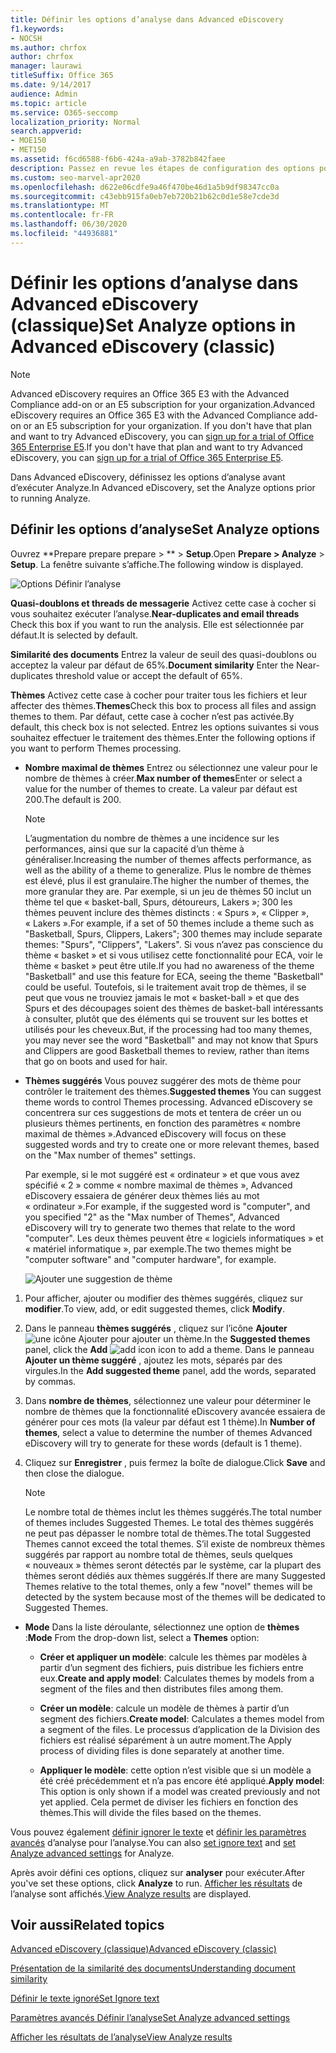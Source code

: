 ```yaml
---
title: Définir les options d’analyse dans Advanced eDiscovery
f1.keywords:
- NOCSH
ms.author: chrfox
author: chrfox
manager: laurawi
titleSuffix: Office 365
ms.date: 9/14/2017
audience: Admin
ms.topic: article
ms.service: O365-seccomp
localization_priority: Normal
search.appverid:
- MOE150
- MET150
ms.assetid: f6cd6588-f6b6-424a-a9ab-3782b842faee
description: Passez en revue les étapes de configuration des options pour le processus d’analyse dans Advanced eDiscovery, y compris les thèmes de quasi-duplication, les threads de messagerie et les thèmes.
ms.custom: seo-marvel-apr2020
ms.openlocfilehash: d622e06cdfe9a46f470be46d1a5b9df98347cc0a
ms.sourcegitcommit: c43ebb915fa0eb7eb720b21b62c0d1e58e7cde3d
ms.translationtype: MT
ms.contentlocale: fr-FR
ms.lasthandoff: 06/30/2020
ms.locfileid: "44936881"
---
```

# <a name="set-analyze-options-in-advanced-ediscovery-classic"></a><span data-ttu-id="b5ad1-103">Définir les options d’analyse dans Advanced eDiscovery (classique)</span><span class="sxs-lookup"><span data-stu-id="b5ad1-103">Set Analyze options in Advanced eDiscovery (classic)</span></span>

> [!NOTE]
> <span data-ttu-id="b5ad1-104">Advanced eDiscovery requires an Office 365 E3 with the Advanced Compliance add-on or an E5 subscription for your organization.</span><span class="sxs-lookup"><span data-stu-id="b5ad1-104">Advanced eDiscovery requires an Office 365 E3 with the Advanced Compliance add-on or an E5 subscription for your organization.</span></span> <span data-ttu-id="b5ad1-105">If you don't have that plan and want to try Advanced eDiscovery, you can [sign up for a trial of Office 365 Enterprise E5](https://go.microsoft.com/fwlink/p/?LinkID=698279).</span><span class="sxs-lookup"><span data-stu-id="b5ad1-105">If you don't have that plan and want to try Advanced eDiscovery, you can [sign up for a trial of Office 365 Enterprise E5](https://go.microsoft.com/fwlink/p/?LinkID=698279).</span></span> 
  
<span data-ttu-id="b5ad1-106">Dans Advanced eDiscovery, définissez les options d’analyse avant d’exécuter Analyze.</span><span class="sxs-lookup"><span data-stu-id="b5ad1-106">In Advanced eDiscovery, set the Analyze options prior to running Analyze.</span></span>
  
## <a name="set-analyze-options"></a><span data-ttu-id="b5ad1-107">Définir les options d’analyse</span><span class="sxs-lookup"><span data-stu-id="b5ad1-107">Set Analyze options</span></span>

<span data-ttu-id="b5ad1-108">Ouvrez \*\*Prepare prepare prepare \> \*\* \> **Setup**.</span><span class="sxs-lookup"><span data-stu-id="b5ad1-108">Open **Prepare \> Analyze** \> **Setup**.</span></span> <span data-ttu-id="b5ad1-109">La fenêtre suivante s’affiche.</span><span class="sxs-lookup"><span data-stu-id="b5ad1-109">The following window is displayed.</span></span>
  
![Options Définir l’analyse](../media/c3ec7a92-8484-4812-b98c-aa3eb740e5b7.png)
  
 <span data-ttu-id="b5ad1-111">**Quasi-doublons et threads de messagerie** Activez cette case à cocher si vous souhaitez exécuter l’analyse.</span><span class="sxs-lookup"><span data-stu-id="b5ad1-111">**Near-duplicates and email threads** Check this box if you want to run the analysis.</span></span> <span data-ttu-id="b5ad1-112">Elle est sélectionnée par défaut.</span><span class="sxs-lookup"><span data-stu-id="b5ad1-112">It is selected by default.</span></span> 
  
 <span data-ttu-id="b5ad1-113">**Similarité des documents** Entrez la valeur de seuil des quasi-doublons ou acceptez la valeur par défaut de 65%.</span><span class="sxs-lookup"><span data-stu-id="b5ad1-113">**Document similarity** Enter the Near-duplicates threshold value or accept the default of 65%.</span></span> 
  
 <span data-ttu-id="b5ad1-114">**Thèmes** Activez cette case à cocher pour traiter tous les fichiers et leur affecter des thèmes.</span><span class="sxs-lookup"><span data-stu-id="b5ad1-114">**Themes**Check this box to process all files and assign themes to them.</span></span> <span data-ttu-id="b5ad1-115">Par défaut, cette case à cocher n’est pas activée.</span><span class="sxs-lookup"><span data-stu-id="b5ad1-115">By default, this check box is not selected.</span></span> <span data-ttu-id="b5ad1-116">Entrez les options suivantes si vous souhaitez effectuer le traitement des thèmes.</span><span class="sxs-lookup"><span data-stu-id="b5ad1-116">Enter the following options if you want to perform Themes processing.</span></span>
  
- <span data-ttu-id="b5ad1-117">**Nombre maximal de thèmes** Entrez ou sélectionnez une valeur pour le nombre de thèmes à créer.</span><span class="sxs-lookup"><span data-stu-id="b5ad1-117">**Max number of themes**Enter or select a value for the number of themes to create.</span></span> <span data-ttu-id="b5ad1-118">La valeur par défaut est 200.</span><span class="sxs-lookup"><span data-stu-id="b5ad1-118">The default is 200.</span></span> 
    
    > [!NOTE]
    > <span data-ttu-id="b5ad1-119">L’augmentation du nombre de thèmes a une incidence sur les performances, ainsi que sur la capacité d’un thème à généraliser.</span><span class="sxs-lookup"><span data-stu-id="b5ad1-119">Increasing the number of themes affects performance, as well as the ability of a theme to generalize.</span></span> <span data-ttu-id="b5ad1-120">Plus le nombre de thèmes est élevé, plus il est granulaire.</span><span class="sxs-lookup"><span data-stu-id="b5ad1-120">The higher the number of themes, the more granular they are.</span></span> <span data-ttu-id="b5ad1-121">Par exemple, si un jeu de thèmes 50 inclut un thème tel que « basket-ball, Spurs, détoureurs, Lakers »; 300 les thèmes peuvent inclure des thèmes distincts : « Spurs », « Clipper », « Lakers ».</span><span class="sxs-lookup"><span data-stu-id="b5ad1-121">For example, if a set of 50 themes include a theme such as "Basketball, Spurs, Clippers, Lakers"; 300 themes may include separate themes: "Spurs", "Clippers", "Lakers".</span></span> <span data-ttu-id="b5ad1-122">Si vous n’avez pas conscience du thème « basket » et si vous utilisez cette fonctionnalité pour ECA, voir le thème « basket » peut être utile.</span><span class="sxs-lookup"><span data-stu-id="b5ad1-122">If you had no awareness of the theme "Basketball" and use this feature for ECA, seeing the theme "Basketball" could be useful.</span></span> <span data-ttu-id="b5ad1-123">Toutefois, si le traitement avait trop de thèmes, il se peut que vous ne trouviez jamais le mot « basket-ball » et que des Spurs et des découpages soient des thèmes de basket-ball intéressants à consulter, plutôt que des éléments qui se trouvent sur les bottes et utilisés pour les cheveux.</span><span class="sxs-lookup"><span data-stu-id="b5ad1-123">But, if the processing had too many themes, you may never see the word "Basketball" and may not know that Spurs and Clippers are good Basketball themes to review, rather than items that go on boots and used for hair.</span></span> 
  
- <span data-ttu-id="b5ad1-124">**Thèmes suggérés** Vous pouvez suggérer des mots de thème pour contrôler le traitement des thèmes.</span><span class="sxs-lookup"><span data-stu-id="b5ad1-124">**Suggested themes** You can suggest theme words to control Themes processing.</span></span> <span data-ttu-id="b5ad1-125">Advanced eDiscovery se concentrera sur ces suggestions de mots et tentera de créer un ou plusieurs thèmes pertinents, en fonction des paramètres « nombre maximal de thèmes ».</span><span class="sxs-lookup"><span data-stu-id="b5ad1-125">Advanced eDiscovery will focus on these suggested words and try to create one or more relevant themes, based on the "Max number of themes" settings.</span></span> 
    
    <span data-ttu-id="b5ad1-126">Par exemple, si le mot suggéré est « ordinateur » et que vous avez spécifié « 2 » comme « nombre maximal de thèmes », Advanced eDiscovery essaiera de générer deux thèmes liés au mot « ordinateur ».</span><span class="sxs-lookup"><span data-stu-id="b5ad1-126">For example, if the suggested word is "computer", and you specified "2" as the "Max number of Themes", Advanced eDiscovery will try to generate two themes that relate to the word "computer".</span></span> <span data-ttu-id="b5ad1-127">Les deux thèmes peuvent être « logiciels informatiques » et « matériel informatique », par exemple.</span><span class="sxs-lookup"><span data-stu-id="b5ad1-127">The two themes might be "computer software" and "computer hardware", for example.</span></span> 
    
    ![Ajouter une suggestion de thème](../media/06e9ffd3-a76c-423b-b450-9e465eb9a02f.png)
  
1. <span data-ttu-id="b5ad1-129">Pour afficher, ajouter ou modifier des thèmes suggérés, cliquez sur **modifier**.</span><span class="sxs-lookup"><span data-stu-id="b5ad1-129">To view, add, or edit suggested themes, click **Modify**.</span></span>
    
2. <span data-ttu-id="b5ad1-130">Dans le panneau **thèmes suggérés** , cliquez sur l’icône **Ajouter** ![ une icône Ajouter ](../media/c2dd8b3a-5a22-412c-a7fa-143f5b2b5612.png) pour ajouter un thème.</span><span class="sxs-lookup"><span data-stu-id="b5ad1-130">In the **Suggested themes** panel, click the **Add** ![add icon](../media/c2dd8b3a-5a22-412c-a7fa-143f5b2b5612.png) icon to add a theme.</span></span> <span data-ttu-id="b5ad1-131">Dans le panneau **Ajouter un thème suggéré** , ajoutez les mots, séparés par des virgules.</span><span class="sxs-lookup"><span data-stu-id="b5ad1-131">In the **Add suggested theme** panel, add the words, separated by commas.</span></span> 
    
3. <span data-ttu-id="b5ad1-132">Dans **nombre de thèmes**, sélectionnez une valeur pour déterminer le nombre de thèmes que la fonctionnalité eDiscovery avancée essaiera de générer pour ces mots (la valeur par défaut est 1 thème).</span><span class="sxs-lookup"><span data-stu-id="b5ad1-132">In **Number of themes**, select a value to determine the number of themes Advanced eDiscovery will try to generate for these words (default is 1 theme).</span></span>
    
4. <span data-ttu-id="b5ad1-133">Cliquez sur **Enregistrer** , puis fermez la boîte de dialogue.</span><span class="sxs-lookup"><span data-stu-id="b5ad1-133">Click **Save** and then close the dialogue.</span></span> 
    
    > [!NOTE]
    > <span data-ttu-id="b5ad1-134">Le nombre total de thèmes inclut les thèmes suggérés.</span><span class="sxs-lookup"><span data-stu-id="b5ad1-134">The total number of themes includes Suggested Themes.</span></span> <span data-ttu-id="b5ad1-135">Le total des thèmes suggérés ne peut pas dépasser le nombre total de thèmes.</span><span class="sxs-lookup"><span data-stu-id="b5ad1-135">The total Suggested Themes cannot exceed the total themes.</span></span> <span data-ttu-id="b5ad1-136">S’il existe de nombreux thèmes suggérés par rapport au nombre total de thèmes, seuls quelques « nouveaux » thèmes seront détectés par le système, car la plupart des thèmes seront dédiés aux thèmes suggérés.</span><span class="sxs-lookup"><span data-stu-id="b5ad1-136">If there are many Suggested Themes relative to the total themes, only a few "novel" themes will be detected by the system because most of the themes will be dedicated to Suggested Themes.</span></span> 
  
- <span data-ttu-id="b5ad1-137">**Mode** Dans la liste déroulante, sélectionnez une option de **thèmes** :</span><span class="sxs-lookup"><span data-stu-id="b5ad1-137">**Mode** From the drop-down list, select a **Themes** option:</span></span> 
    
  - <span data-ttu-id="b5ad1-138">**Créer et appliquer un modèle**: calcule les thèmes par modèles à partir d’un segment des fichiers, puis distribue les fichiers entre eux.</span><span class="sxs-lookup"><span data-stu-id="b5ad1-138">**Create and apply model**: Calculates themes by models from a segment of the files and then distributes files among them.</span></span>
    
  - <span data-ttu-id="b5ad1-139">**Créer un modèle**: calcule un modèle de thèmes à partir d’un segment des fichiers.</span><span class="sxs-lookup"><span data-stu-id="b5ad1-139">**Create model**: Calculates a themes model from a segment of the files.</span></span> <span data-ttu-id="b5ad1-140">Le processus d’application de la Division des fichiers est réalisé séparément à un autre moment.</span><span class="sxs-lookup"><span data-stu-id="b5ad1-140">The Apply process of dividing files is done separately at another time.</span></span>
    
  - <span data-ttu-id="b5ad1-141">**Appliquer le modèle**: cette option n’est visible que si un modèle a été créé précédemment et n’a pas encore été appliqué.</span><span class="sxs-lookup"><span data-stu-id="b5ad1-141">**Apply model**: This option is only shown if a model was created previously and not yet applied.</span></span> <span data-ttu-id="b5ad1-142">Cela permet de diviser les fichiers en fonction des thèmes.</span><span class="sxs-lookup"><span data-stu-id="b5ad1-142">This will divide the files based on the themes.</span></span>
    
<span data-ttu-id="b5ad1-143">Vous pouvez également [définir ignorer le texte](set-ignore-text-in-advanced-ediscovery.md) et [définir les paramètres avancés](set-analyze-advanced-settings-in-advanced-ediscovery.md) d’analyse pour l’analyse.</span><span class="sxs-lookup"><span data-stu-id="b5ad1-143">You can also [set ignore text](set-ignore-text-in-advanced-ediscovery.md) and [set Analyze advanced settings](set-analyze-advanced-settings-in-advanced-ediscovery.md) for Analyze.</span></span> 
  
<span data-ttu-id="b5ad1-144">Après avoir défini ces options, cliquez sur **analyser** pour exécuter.</span><span class="sxs-lookup"><span data-stu-id="b5ad1-144">After you've set these options, click **Analyze** to run.</span></span> <span data-ttu-id="b5ad1-145">[Afficher les résultats](view-analyze-results-in-advanced-ediscovery.md) de l’analyse sont affichés.</span><span class="sxs-lookup"><span data-stu-id="b5ad1-145">[View Analyze results](view-analyze-results-in-advanced-ediscovery.md) are displayed.</span></span> 
  
## <a name="related-topics"></a><span data-ttu-id="b5ad1-146">Voir aussi</span><span class="sxs-lookup"><span data-stu-id="b5ad1-146">Related topics</span></span>

[<span data-ttu-id="b5ad1-147">Advanced eDiscovery (classique)</span><span class="sxs-lookup"><span data-stu-id="b5ad1-147">Advanced eDiscovery (classic)</span></span>](office-365-advanced-ediscovery.md)
  
[<span data-ttu-id="b5ad1-148">Présentation de la similarité des documents</span><span class="sxs-lookup"><span data-stu-id="b5ad1-148">Understanding document similarity</span></span>](understand-document-similarity-in-advanced-ediscovery.md)
  
[<span data-ttu-id="b5ad1-149">Définir le texte ignoré</span><span class="sxs-lookup"><span data-stu-id="b5ad1-149">Set Ignore text </span></span>](set-ignore-text-in-advanced-ediscovery.md)
  
[<span data-ttu-id="b5ad1-150">Paramètres avancés Définir l’analyse</span><span class="sxs-lookup"><span data-stu-id="b5ad1-150">Set Analyze advanced settings</span></span>](set-analyze-advanced-settings-in-advanced-ediscovery.md)
  
[<span data-ttu-id="b5ad1-151">Afficher les résultats de l’analyse</span><span class="sxs-lookup"><span data-stu-id="b5ad1-151">View Analyze results</span></span>](view-analyze-results-in-advanced-ediscovery.md)

